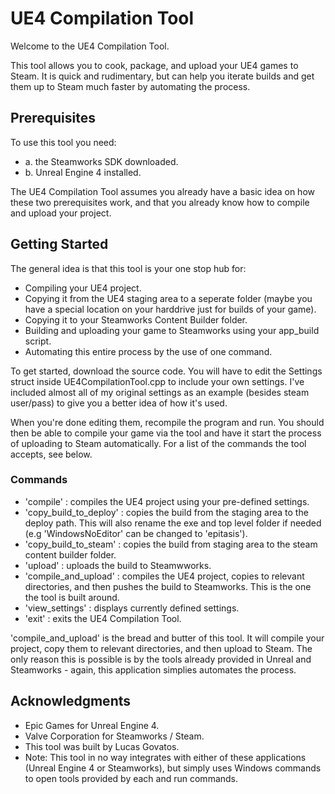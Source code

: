 # UE4 Compilation Tool

Welcome to the UE4 Compilation Tool.

This tool allows you to cook, package, and upload your UE4 games to Steam. It is quick and rudimentary, but can help you iterate builds and get them up to Steam much faster by automating the process.

## Prerequisites 

To use this tool you need:
* a. the Steamworks SDK downloaded.
* b. Unreal Engine 4 installed.

The UE4 Compilation Tool assumes you already have a basic idea on how these two prerequisites work, and that you already know how to compile and upload your project. 

## Getting Started

The general idea is that this tool is your one stop hub for:
* Compiling your UE4 project.
* Copying it from the UE4 staging area to a seperate folder (maybe you have a special location on your harddrive just for builds of your game).
* Copying it to your Steamworks Content Builder folder.
* Building and uploading your game to Steamworks using your app_build script.
* Automating this entire process by the use of one command. 

To get started, download the source code. You will have to edit the Settings struct inside UE4CompilationTool.cpp to include your own settings. I've included almost all of my original settings as an example (besides steam user/pass) to give you a better idea of how it's used. 

When you're done editing them, recompile the program and run. You should then be able to compile your game via the tool and have it start the process of uploading to Steam automatically. For a list of the commands the tool accepts, see below. 

### Commands

* 'compile' : compiles the UE4 project using your pre-defined settings.
* 'copy_build_to_deploy' : copies the build from the staging area to the deploy path. This will also rename the exe and top level folder if needed (e.g 'WindowsNoEditor' can be changed to 'epitasis').
* 'copy_build_to_steam' : copies the build from staging area to the steam content builder folder.
* 'upload' : uploads the build to Steamwworks.
* 'compile_and_upload' : compiles the UE4 project, copies to relevant directories, and then pushes the build to Steamworks. This is the one the tool is built around.
* 'view_settings' : displays currently defined settings.
* 'exit' : exits the UE4 Compilation Tool.

'compile_and_upload' is the bread and butter of this tool. It will compile your project, copy them to relevant directories, and then upload to Steam. The only reason this is possible is by the tools already provided in Unreal and Steamworks - again, this application simplies automates the process. 

## Acknowledgments

* Epic Games for Unreal Engine 4.
* Valve Corporation for Steamworks / Steam.
* This tool was built by Lucas Govatos.
* Note: This tool in no way integrates with either of these applications (Unreal Engine 4 or Steamworks), but simply uses Windows commands to open tools provided by each and run commands. 
